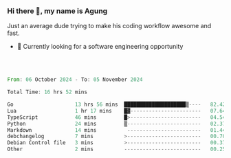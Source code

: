 ### Hi there 👋, my name is Agung
Just an average dude trying to make his coding workflow awesome and fast.

<!--
**agungfir98/agungfir98** is a ✨ _special_ ✨ repository because its `README.md` (this file) appears on your GitHub profile.
-->

- 🔭 Currently looking for a software engineering opportunity
<br/>
<br/>
<!--START_SECTION:waka-->

```rust
From: 06 October 2024 - To: 05 November 2024

Total Time: 16 hrs 52 mins

Go                    13 hrs 56 mins  ████████████████████▒----   82.42 %
Lua                   1 hr 17 mins    █▓-----------------------   07.64 %
TypeScript            46 mins         █>-----------------------   04.54 %
Python                24 mins         ▒------------------------   02.37 %
Markdown              14 mins          ------------------------   01.44 %
debchangelog          7 mins          >------------------------   00.70 %
Debian Control file   3 mins          >------------------------   00.37 %
Other                 2 mins          -------------------------   00.25 %
```

<!--END_SECTION:waka-->
